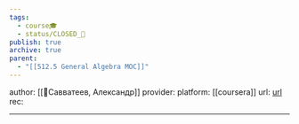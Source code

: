 ```yaml
---
tags:
  - course🎓
  - status/CLOSED_🍂
publish: true
archive: true
parent:
  - "[[512.5 General Algebra MOC]]"
---
```

author: [[👤Савватеев, Александр]]
provider: 
platform: [[coursera]]
url: [url](https://www.coursera.org/learn/geometriya-i-gruppy/home/info)
rec:


---